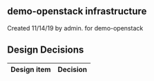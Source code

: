 ## demo-openstack infrastructure

Created 11/14/19 by admin. for demo-openstack


## Design Decisions
| Design item                | Decision|
| :----------------------------------- | :--------------------------------------------------------------------------------|
